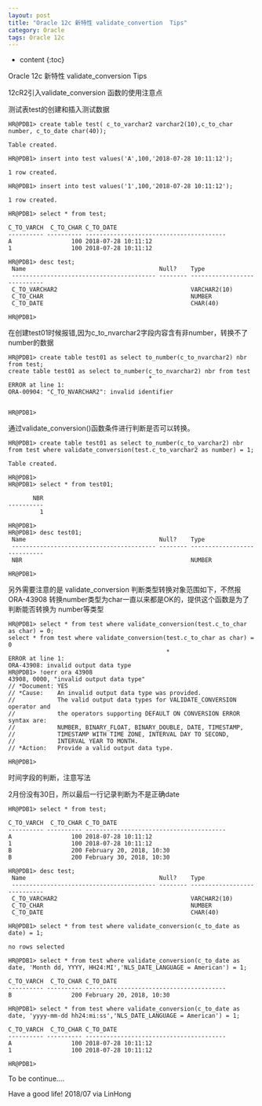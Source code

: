 ```yaml
---
layout: post
title: "Oracle 12c 新特性 validate_convertion  Tips"
category: Oracle
tags: Oracle 12c
---
```


* content
{:toc}



Oracle 12c 新特性 validate_conversion  Tips

12cR2引入validate_conversion 函数的使用注意点










测试表test的创建和插入测试数据

	HR@PDB1> create table test( c_to_varchar2 varchar2(10),c_to_char number, c_to_date char(40));

	Table created.

	HR@PDB1> insert into test values('A',100,'2018-07-28 10:11:12');

	1 row created.

	HR@PDB1> insert into test values('1',100,'2018-07-28 10:11:12');

	1 row created.

	HR@PDB1> select * from test;

	C_TO_VARCH  C_TO_CHAR C_TO_DATE
	---------- ---------- ----------------------------------------
	A                 100 2018-07-28 10:11:12
	1                 100 2018-07-28 10:11:12

	HR@PDB1> desc test;
	 Name                                      Null?    Type
	 ----------------------------------------- -------- ----------------------------
	 C_TO_VARCHAR2                                      VARCHAR2(10)
	 C_TO_CHAR                                          NUMBER
	 C_TO_DATE                                          CHAR(40)

	HR@PDB1>

在创建test01时候报错,因为c_to_nvarchar2字段内容含有非number，转换不了number的数据

	HR@PDB1> create table test01 as select to_number(c_to_nvarchar2) nbr from test;
	create table test01 as select to_number(c_to_nvarchar2) nbr from test
											*
	ERROR at line 1:
	ORA-00904: "C_TO_NVARCHAR2": invalid identifier


	HR@PDB1> 

通过validate_conversion()函数条件进行判断是否可以转换。

	HR@PDB1> create table test01 as select to_number(c_to_varchar2) nbr from test where validate_conversion(test.c_to_varchar2 as number) = 1;

	Table created.

	HR@PDB1> 
	HR@PDB1> select * from test01;

		   NBR
	----------
			 1

	HR@PDB1> 
	HR@PDB1> desc test01;
	 Name                                      Null?    Type
	 ----------------------------------------- -------- ----------------------------
	 NBR                                                NUMBER

	HR@PDB1> 




另外需要注意的是 validate_conversion 判断类型转换对象范围如下，不然报 ORA-43908
转换number类型为char一直以来都是OK的，提供这个函数是为了判断能否转换为 number等类型


	HR@PDB1> select * from test where validate_conversion(test.c_to_char as char) = 0;
	select * from test where validate_conversion(test.c_to_char as char) = 0
												 *
	ERROR at line 1:
	ORA-43908: invalid output data type
	HR@PDB1> !oerr ora 43908
	43908, 0000, "invalid output data type"
	// *Document: YES
	// *Cause:    An invalid output data type was provided.
	//            The valid output data types for VALIDATE_CONVERSION operator and
	//            the operators supporting DEFAULT ON CONVERSION ERROR syntax are:
	//            NUMBER, BINARY_FLOAT, BINARY_DOUBLE, DATE, TIMESTAMP,  
	//            TIMESTAMP WITH TIME ZONE, INTERVAL DAY TO SECOND, 
	//            INTERVAL YEAR TO MONTH.        
	// *Action:   Provide a valid output data type.

	HR@PDB1> 

时间字段的判断，注意写法

2月份没有30日，所以最后一行记录判断为不是正确date

	HR@PDB1> select * from test;

	C_TO_VARCH  C_TO_CHAR C_TO_DATE
	---------- ---------- ----------------------------------------
	A                 100 2018-07-28 10:11:12
	1                 100 2018-07-28 10:11:12
	B                 200 February 20, 2018, 10:30
	B                 200 February 30, 2018, 10:30

	HR@PDB1> desc test;
	 Name                                      Null?    Type
	 ----------------------------------------- -------- ----------------------------
	 C_TO_VARCHAR2                                      VARCHAR2(10)
	 C_TO_CHAR                                          NUMBER
	 C_TO_DATE                                          CHAR(40)

	HR@PDB1> select * from test where validate_conversion(c_to_date as date) = 1;

	no rows selected

	HR@PDB1> select * from test where validate_conversion(c_to_date as date, 'Month dd, YYYY, HH24:MI','NLS_DATE_LANGUAGE = American') = 1;

	C_TO_VARCH  C_TO_CHAR C_TO_DATE
	---------- ---------- ----------------------------------------
	B                 200 February 20, 2018, 10:30

	HR@PDB1> select * from test where validate_conversion(c_to_date as date, 'yyyy-mm-dd hh24:mi:ss','NLS_DATE_LANGUAGE = American') = 1;

	C_TO_VARCH  C_TO_CHAR C_TO_DATE
	---------- ---------- ----------------------------------------
	A                 100 2018-07-28 10:11:12
	1                 100 2018-07-28 10:11:12

	HR@PDB1> 




To be continue....

Have a good life! 2018/07 via LinHong


